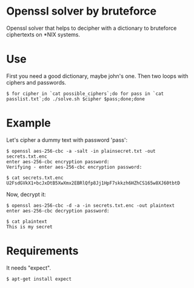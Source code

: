 Openssl solver by bruteforce
======

Openssl solver that helps to decipher with a dictionary to bruteforce ciphertexts on *NIX systems.

Use
======

First you need a good dictionary, maybe john's one. Then two loops with ciphers and passwords. 
        
    $ for cipher in `cat possible_ciphers`;do for pass in `cat passlist.txt`;do ./solve.sh $cipher $pass;done;done

Example
=======

Let's cipher a dummy text with password 'pass':

    $ openssl aes-256-cbc -a -salt -in plainsecret.txt -out secrets.txt.enc
    enter aes-256-cbc encryption password:
    Verifying - enter aes-256-cbc encryption password:
    
    $ cat secrets.txt.enc
    U2FsdGVkX1+bcJxDtB5XwXmx2EBRlQfp8Jj1HpF7skkzh6HZhCS165w8XJ60tbtD

Now, decrypt it: 

    $ openssl aes-256-cbc -d -a -in secrets.txt.enc -out plaintext
    enter aes-256-cbc decryption password:
    
    $ cat plaintext
    This is my secret

Requirements 
=======

It needs "expect". 

    $ apt-get install expect 

